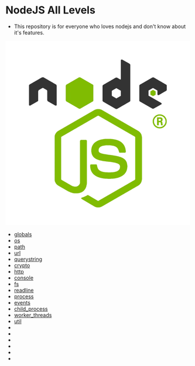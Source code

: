 # NodeJS All Levels

* This repository is for everyone who loves nodejs and don't know about it's features.

![NodeJS](node.webp)

- [globals](00_globals/README.md)
- [os](01_os/README.md)
- [path](02_path/README.md)
- [url](03_url/README.md)
- [querystring](04_querystring/README.md)
- [crypto](05_crypto/README.md)
- [http](06_http/README.md)
- [console](07_console/README.md)
- [fs](08_fs/README.md)
- [readline](09_readline/README.md)
- [process](10_process/README.md)
- [events](11_event_emmiters/README.md)
- [child_process](12_child-process/README.md)
- [worker_threads](13_worker-threads/README.md)
- [util](14_util/README.md)
- []()
- []()
- []()
- []()
- []()
- []()

